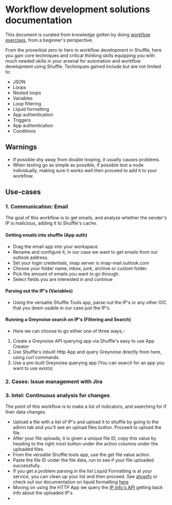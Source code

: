 # Workflow development solutions documentation

This document is curated from knowledge gotten by doing [workflow exercises](https://github.com/Shuffle/Shuffle-docs/blob/master/handbook/engineering/workflow_development_exercises.md), from a beginner's perspective. 

From the proverbial zero to hero in workflow development in Shuffle, here you gain core techniques and critical thinking skills equipping you with much needed skills in your arsenal for automation and workflow development using Shuffle. Techniques gained include but are not limited to:

* JSON
* Loops 
* Nested loops 
* Variables
* Loop filtering
* Liquid formatting
* App authentication
* Triggers
* App authentication
* Conditions


## Warnings

* If possible shy away from double looping, it usually causes problems. 
* When testing go as simple as possible, if possible test a node individually, making sure it works well then proceed to add it to your workflow.

## Use-cases

### 1. Communication: Email

The goal of this workflow is to get emails, and analyze whether the sender's IP is malicious, adding it to Shuffle's cache.

#### Getting emails into shuffle (App auth)

* Drag the email app into your workspace.
* Rename and configure it, in our case we want to get emails from our outlook address.
* Set your login credentials, imap server is imap-mail.outlook.com
* Choose your folder name, inbox, junk, archive or custom folder. 
* Pick the amount of emails you want to go through.
* Select fields you are interested in and continue

#### Parsing out the IP's (Variables)

* Using the versatile Shuffle Tools app, parse out the IP's or any other IOC that you deem usable in our case just the IP's.

#### Running a Greynoise search on IP's (Filtering and Search)

* Here we can choose to go either one of three ways;-

1. Create a Greynoise API querying app via Shuffle's easy to use App Creator 
2. Use Shuffle's inbuilt Http App and query Greynoise directly from here, using curl commands.
3. Use a pre-built Greynoise querying app (You can search for an app you want to use exists)


### 2. Cases: Issue management with Jira 


### 3. Intel: Continuous analysis for changes

The point of this workflow is to make a list of indicators, and searching for if their data changes.

* Upload a file with a list of IP's and upload it to shuffle by going to the admin tab and you'll see an upload files button. Proceed to upload the file.
* After your file uploads, it is given a unique file ID, copy this value by heading to the right most button under the action columns under the uploaded files.
* From the versatile Shuffle tools app, use the get file value action.
* Paste the file ID under the file data, run to see if your file uploaded successfully.   
* If you get a problem parsing in the list Liquid Formatting is at your service, you can clean up your list and then proceed. See [shopify](https://shopify.github.io/liquid/) or check out our documentation on liquid formatting [here](https://github.com/Shuffle/Shuffle-docs/blob/master/docs/liquid.md)
* Moving on using the HTTP App we query the [IP info's API](https://ipinfo.io/signup) getting back info about the uploaded IP's
*
